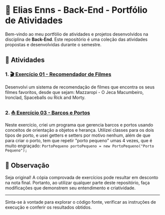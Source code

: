 # 🎯 Elias Enns - Back-End - Portfólio de Atividades

Bem-vindo ao meu portfólio de atividades e projetos desenvolvidos na disciplina de **Back-End**. Este repositório é uma coleção das atividades propostas e desenvolvidas durante o semestre.

## 📝 Atividades

### 1. [🎬 Exercício 01 - Recomendador de Filmes](exercicio01/Recomendador_de_Filmes/src)
Desenvolvi um sistema de recomendação de filmes que encontra os seus filmes favoritos, desde que sejam: Mazzaropi - O Jeca Macumbeiro, Ironclad, Spaceballs ou Rick and Morty.

### 2. [⛵ Exercício 03 - Barcos e Portos](exercicio03/Barcos_e_Portos/src)
Neste exercício, criei um programa que gerencia barcos e portos usando conceitos de orientação a objetos e herança. Utilizei classes para os dois tipos de porto, e usei getters e setters por motivo nenhum, além de que para criar o porto, tem que repetir "porto pequeno" umas 4 vezes, que é muito engraçado: ```PortoPequeno portoPequeno = new PortoPequeno("Porto Pequeno");```


## 📌 Observação
Seja original! A cópia comprovada de exercícios pode resultar em desconto na nota final. Portanto, ao utilizar qualquer parte deste repositório, faça modificações que demonstrem seu entendimento e criatividade.

---

Sinta-se à vontade para explorar o código fonte, verificar as instruções de execução e conferir os resultados obtidos.
